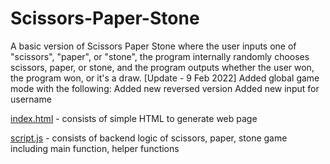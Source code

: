# Scissors-Paper-Stone
A basic version of Scissors Paper Stone where the user inputs one of "scissors", "paper", or "stone", the program internally randomly chooses scissors, paper, or stone, and the program outputs whether the user won, the program won, or it's a draw.
[Update - 9 Feb 2022]
Added global game mode with the following:
  Added new reversed version
  Added new input for username

[index.html](https://github.com/clement7903/Scissors-Paper-Stone/blob/main/index.html) - consists of simple HTML to generate web page

[script.js](https://github.com/clement7903/Scissors-Paper-Stone/blob/main/script.js) - consists of backend logic of scissors, paper, stone game including main function, helper functions

